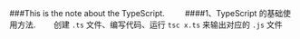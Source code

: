 ###This is the note about the TypeScript.
&emsp;&emsp;
####1、TypeScript 的基础使用方法.
&emsp;&emsp;创建 `.ts` 文件、编写代码、运行 `tsc x.ts` 来输出对应的 `.js` 文件